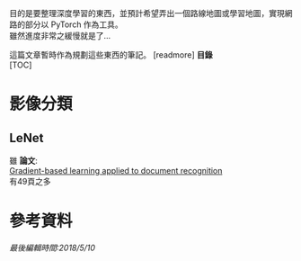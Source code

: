 目的是要整理深度學習的東西，並預計希望弄出一個路線地圖或學習地圖，實現網路的部分以 PyTorch 作為工具。  
雖然進度非常之緩慢就是了...

這篇文章暫時作為規劃這些東西的筆記。
[readmore]
**目錄**  
[TOC]
# 影像分類
## LeNet
雖
**論文**:  
[Gradient-based learning applied to document recognition](http://yann.lecun.com/exdb/publis/pdf/lecun-01a.pdf)  
有49頁之多

# 參考資料

*最後編輯時間:2018/5/10*

<!--tags:
-->
<!--stackedit_data:
eyJoaXN0b3J5IjpbLTM1NjMwODcxM119
-->